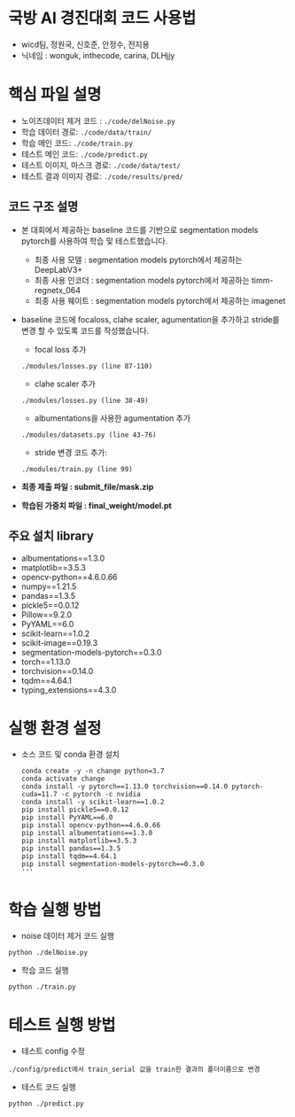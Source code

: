 # 국방 AI 경진대회 코드 사용법
- wicd팀, 정원국, 신호준, 안정수, 전지용
- 닉네임 : wonguk, inthecode, carina, DLHjjy


# 핵심 파일 설명
  - 노이즈데이터 제거 코드 : `./code/delNoise.py`
  - 학습 데이터 경로: `./code/data/train/`
  - 학습 메인 코드: `./code/train.py`
  - 테스트 메인 코드: `./code/predict.py`
  - 테스트 이미지, 마스크 경로: `./code/data/test/`
  - 테스트 결과 이미지 경로: `./code/results/pred/`

## 코드 구조 설명

- 본 대회에서 제공하는 baseline 코드를 기반으로 segmentation models pytorch를 사용하여 학습 및 테스트했습니다.
    - 최종 사용 모델 : segmentation models pytorch에서 제공하는 DeepLabV3+ 
    - 최종 사용 인코더 : segmentation models pytorch에서 제공하는 timm-regnetx_064 
    - 최종 사용 웨이트 : segmentation models pytorch에서 제공하는 imagenet
- baseline 코드에 focaloss, clahe scaler, agumentation을 추가하고 stride를 변경 할 수 있도록 코드를 작성했습니다.
    - focal loss 추가
    ```
    ./modules/losses.py (line 87-110)
    ```
    - clahe scaler 추가
    ```
    ./modules/losses.py (line 38-49)
    ```
    - albumentations을 사용한 agumentation 추가
    ```
    ./modules/datasets.py (line 43-76)
    ```
    - stride 변경 코드 추가:
    ```
    ./modules/train.py (line 99)
    ```


- **최종 제출 파일 : submit_file/mask.zip**
- **학습된 가중치 파일 : final_weight/model.pt**

## 주요 설치 library
- albumentations==1.3.0
- matplotlib==3.5.3
- opencv-python==4.6.0.66
- numpy==1.21.5
- pandas==1.3.5
- pickle5==0.0.12
- Pillow==9.2.0
- PyYAML==6.0
- scikit-learn==1.0.2
- scikit-image==0.19.3
- segmentation-models-pytorch==0.3.0
- torch==1.13.0 
- torchvision==0.14.0
- tqdm==4.64.1
- typing_extensions==4.3.0


# 실행 환경 설정

  - 소스 코드 및 conda 환경 설치
    ```
    conda create -y -n change python=3.7
    conda activate change
    conda install -y pytorch==1.13.0 torchvision==0.14.0 pytorch-cuda=11.7 -c pytorch -c nvidia
    conda install -y scikit-learn==1.0.2
    pip install pickle5==0.0.12
    pip install PyYAML==6.0
    pip install opencv-python==4.6.0.66
    pip install albumentations==1.3.0
    pip install matplotlib==3.5.3
    pip install pandas==1.3.5
    pip install tqdm==4.64.1
    pip install segmentation-models-pytorch==0.3.0
    '''
# 학습 실행 방법

  - noise 데이터 제거 코드 실행
  ```
  python ./delNoise.py
  ```

  - 학습 코드 실행
  ```
  python ./train.py
  ```

# 테스트 실행 방법

  - 테스트 config 수정
  ```
  ./config/predict에서 train_serial 값을 train한 결과의 폴더이름으로 변경
  ```

  - 테스트 코드 실행
  ```
  python ./predict.py
  ```

